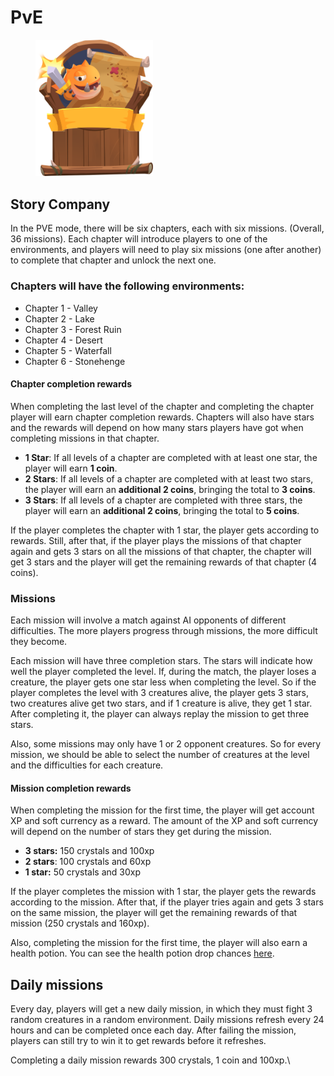# PvE

<figure><img src="../.gitbook/assets/Pve.png" alt="" width="188"><figcaption></figcaption></figure>

## Story Company

In the PVE mode, there will be six chapters, each with six missions. (Overall, 36 missions). Each chapter will introduce players to one of the environments, and players will need to play six missions (one after another) to complete that chapter and unlock the next one.

### Chapters will have the following environments:

* Chapter 1 - Valley
* Chapter 2 - Lake
* Chapter 3 - Forest Ruin
* Chapter 4 - Desert
* Chapter 5 - Waterfall
* Chapter 6 - Stonehenge

#### Chapter completion rewards

When completing the last level of the chapter and completing the chapter player will earn chapter completion rewards. Chapters will also have stars and the rewards will depend on how many stars players have got when completing missions in that chapter.

* **1 Star**: If all levels of a chapter are completed with at least one star, the player will earn **1 coin**.
* **2 Stars**: If all levels of a chapter are completed with at least two stars, the player will earn an **additional 2 coins**, bringing the total to **3 coins**.
* **3 Stars**: If all levels of a chapter are completed with three stars, the player will earn an **additional 2 coins**, bringing the total to **5 coins**.

If the player completes the chapter with 1 star, the player gets according to rewards. Still, after that, if the player plays the missions of that chapter again and gets 3 stars on all the missions of that chapter, the chapter will get 3 stars and the player will get the remaining rewards of that chapter (4 coins).

### Missions

Each mission will involve a match against AI opponents of different difficulties. The more players progress through missions, the more difficult they become.&#x20;

Each mission will have three completion stars. The stars will indicate how well the player completed the level. If, during the match, the player loses a creature, the player gets one star less when completing the level. So if the player completes the level with 3 creatures alive, the player gets 3 stars, two creatures alive get two stars, and if 1 creature is alive, they get 1 star. After completing it, the player can always replay the mission to get three stars.

Also, some missions may only have 1 or 2 opponent creatures. So for every mission, we should be able to select the number of creatures at the level and the difficulties for each creature.

#### Mission completion rewards

When completing the mission for the first time, the player will get account XP and soft currency as a reward. The amount of the XP and soft currency will depend on the number of stars they get during the mission.

* **3 stars:** 150 crystals and 100xp
* **2 stars**: 100 crystals and 60xp
* **1 star:** 50 crystals and 30xp

If the player completes the mission with 1 star, the player gets the rewards according to the mission. After that, if the player tries again and gets 3 stars on the same mission, the player will get the remaining rewards of that mission (250 crystals and 160xp).&#x20;

Also, completing the mission for the first time, the player will also earn a health potion. You can see the health potion drop chances [here](combat.md#drop-chances).

## Daily missions

Every day, players will get a new daily mission, in which they must fight 3 random creatures in a random environment. Daily missions refresh every 24 hours and can be completed once each day. After failing the mission, players can still try to win it to get rewards before it refreshes.&#x20;

Completing a daily mission rewards 300 crystals, 1 coin and 100xp.\
